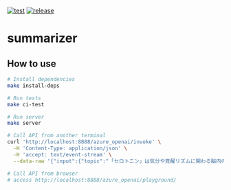 [![test](https://github.com/ks6088ts-labs/summarizer/workflows/test/badge.svg)](https://github.com/ks6088ts-labs/summarizer/actions/workflows/test.yml)
[![release](https://github.com/ks6088ts-labs/summarizer/workflows/release/badge.svg)](https://github.com/ks6088ts-labs/summarizer/actions/workflows/release.yml)

# summarizer

## How to use

```bash
# Install dependencies
make install-deps

# Run tests
make ci-test

# Run server
make server

# Call API from another terminal
curl 'http://localhost:8888/azure_openai/invoke' \
  -H 'Content-Type: application/json' \
  -H 'accept: text/event-stream' \
  --data-raw '{"input":{"topic":"「セロトニン」は気分や覚醒リズムに関わる脳内の神経伝達物質です。セロトニンの不足は不安や意欲低下を引き起こす原因の一つとなっていますが、その詳しい仕組みまでは分かっていませんでした。しかし量子科学技術研究開発機構（QST）は今回、サルを実験対象にセロトニン不足で意欲低下が生じる仕組みを調査。その結果、サルの脳内セロトニンレベルを下げると、ご褒美を期待することでやる気が高まる「報酬効果」が低下し、さらに課題クリアにかかるコストに敏感になり、行動したくないという「億劫感」が上昇することが判明しました。研究の詳細は、2024年1月1日付で科学雑誌『Plos Biology』に掲載されています。"},"config":{}}'

# Call API from browser
# access http://localhost:8888/azure_openai/playground/
```
